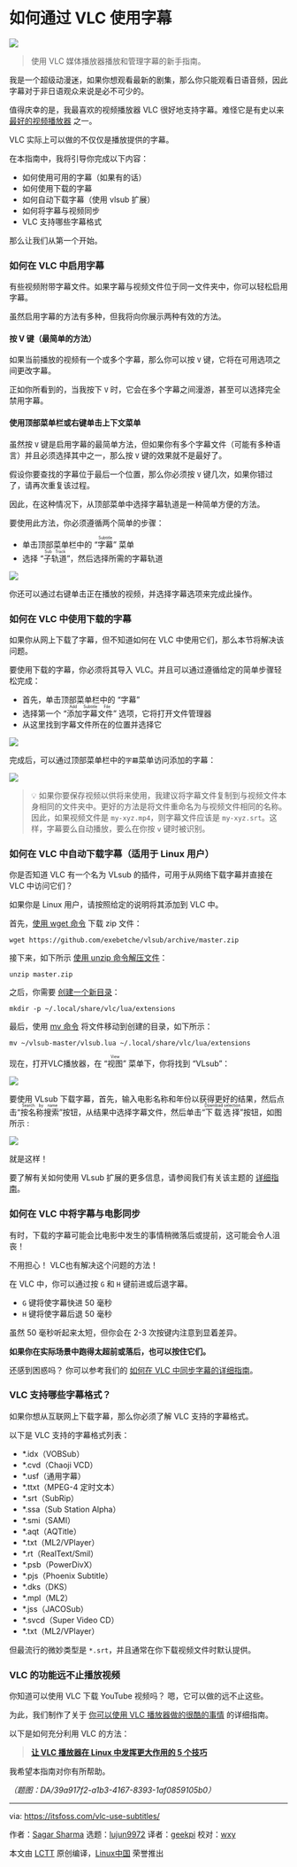 [#]: subject: "How to Use Subtitles with VLC"
[#]: via: "https://itsfoss.com/vlc-use-subtitles/"
[#]: author: "Sagar Sharma https://itsfoss.com/author/sagar/"
[#]: collector: "lujun9972"
[#]: translator: "geekpi"
[#]: reviewer: "wxy"
[#]: publisher: "wxy"
[#]: url: "https://linux.cn/article-16594-1.html"

如何通过 VLC 使用字幕
======

![][0]

> 使用 VLC 媒体播放器播放和管理字幕的新手指南。

我是一个超级动漫迷，如果你想观看最新的剧集，那么你只能观看日语音频，因此字幕对于非日语观众来说是必不可少的。

值得庆幸的是，我最喜欢的视频播放器 VLC 很好地支持字幕。难怪它是有史以来 [最好的视频播放器][1] 之一。

VLC 实际上可以做的不仅仅是播放提供的字幕。

在本指南中，我将引导你完成以下内容：

   * 如何使用可用的字幕（如果有的话）
   * 如何使用下载的字幕
   * 如何自动下载字幕（使用 vlsub 扩展）
   * 如何将字幕与视频同步
   * VLC 支持哪些字幕格式

那么让我们从第一个开始。

### 如何在 VLC 中启用字幕

有些视频附带字幕文件。如果字幕与视频文件位于同一文件夹中，你可以轻松启用字幕。

虽然启用字幕的方法有多种，但我将向你展示两种有效的方法。

#### 按 V 键（最简单的方法）

如果当前播放的视频有一个或多个字幕，那么你可以按 `V` 键，它将在可用选项之间更改字幕。

正如你所看到的，当我按下 `V` 时，它会在多个字幕之间漫游，甚至可以选择完全禁用字幕。

#### 使用顶部菜单栏或右键单击上下文菜单

虽然按 `V` 键是启用字幕的最简单方法，但如果你有多个字幕文件（可能有多种语言）并且必须选择其中之一，那么按 `V` 键的效果就不是最好了。

假设你要查找的字幕位于最后一个位置，那么你必须按 `V` 键几次，如果你错过了，请再次重复该过程。

因此，在这种情况下，从顶部菜单中选择字幕轨道是一种简单方便的方法。

要使用此方法，你必须遵循两个简单的步骤：

   * 单击顶部菜单栏中的 “<ruby>字幕<rt>Subtitle</rt></ruby>” 菜单
   * 选择 “<ruby>子轨道<rt>Sub Track</rt></ruby>”，然后选择所需的字幕轨道

![][2]

你还可以通过右键单击正在播放的视频，并选择字幕选项来完成此操作。

### 如何在 VLC 中使用下载的字幕

如果你从网上下载了字幕，但不知道如何在 VLC 中使用它们，那么本节将解决该问题。

要使用下载的字幕，你必须将其导入 VLC。并且可以通过遵循给定的简单步骤轻松完成：

   * 首先，单击顶部菜单栏中的 “字幕”
   * 选择第一个 “<ruby>添加字幕文件<rt>Add Subtitle File</rt></ruby>” 选项，它将打开文件管理器
   * 从这里找到字幕文件所在的位置并选择它

![][3]

完成后，可以通过顶部菜单栏中的`字幕`菜单访问添加的字幕：

![][4]

> 💡 如果你要保存视频以供将来使用，我建议将字幕文件复制到与视频文件本身相同的文件夹中。更好的方法是将文件重命名为与视频文件相同的名称。因此，如果视频文件是 `my-xyz.mp4`，则字幕文件应该是 `my-xyz.srt`。这样，字幕要么自动播放，要么在你按 `v` 键时被识别。

### 如何在 VLC 中自动下载字幕（适用于 Linux 用户）

你是否知道 VLC 有一个名为 VLsub 的插件，可用于从网络下载字幕并直接在 VLC 中访问它们？

如果你是 Linux 用户，请按照给定的说明将其添加到 VLC 中。

首先，[使用 wget 命令][5] 下载 zip 文件：

```
wget https://github.com/exebetche/vlsub/archive/master.zip
```

接下来，如下所示 [使用 unzip 命令解压文件][6]：

```
unzip master.zip
```

之后，你需要 [创建一个新目录][7]：

```
mkdir -p ~/.local/share/vlc/lua/extensions
```

最后，使用 [mv 命令][8] 将文件移动到创建的目录，如下所示：

```
mv ~/vlsub-master/vlsub.lua ~/.local/share/vlc/lua/extensions
```

现在，打开VLC播放器，在 “<ruby>视图<rt>View</rt></ruby>” 菜单下，你将找到 “VLsub”：

![][9]

要使用 VLsub 下载字幕，首先，输入电影名称和年份以获得更好的结果，然后点击“<ruby>按名称搜索<rt>Search by name</rt></ruby>”按钮，从结果中选择字幕文件，然后单击“<ruby>下载选择<rt>Download selection</rt></ruby>”按钮，如图所示 :

![][10]

就是这样！

要了解有关如何使用 VLsub 扩展的更多信息，请参阅我们有关该主题的 [详细指南][11]。

### 如何在 VLC 中将字幕与电影同步

有时，下载的字幕可能会比电影中发生的事情稍微落后或提前，这可能会令人沮丧！

不用担心！ VLC也有解决这个问题的方法！

在 VLC 中，你可以通过按 `G` 和 `H` 键前进或后退字幕。

   * `G` 键将使字幕快进 50 毫秒
   * `H` 键将使字幕后退 50 毫秒

虽然 50 毫秒听起来太短，但你会在 2-3 次按键内注意到显着差异。

**如果你在实际场景中跑得太超前或落后，也可以按住它们。**

还感到困惑吗？ 你可以参考我们的 [如何在 VLC 中同步字幕的详细指南][13]。

### VLC 支持哪些字幕格式？

如果你想从互联网上下载字幕，那么你必须了解 VLC 支持的字幕格式。

以下是 VLC 支持的字幕格式列表：

  * *.idx（VOBSub）
  * *.cvd（Chaoji VCD）
  * *.usf（通用字幕）
  * *.ttxt（MPEG-4 定时文本）
  * *.srt（SubRip）
  * *.ssa（Sub Station Alpha）
  * *.smi（SAMI）
  * *.aqt（AQTitle）
  * *.txt（ML2/VPlayer）
  * *.rt（RealText/Smil）
  * *.psb（PowerDivX）
  * *.pjs（Phoenix Subtitle）
  * *.dks（DKS）
  * *.mpl（ML2）
  * *.jss（JACOSub）
  * *.svcd（Super Video CD）
  * *.txt（ML2/VPlayer）

但最流行的微妙类型是 `*.srt`，并且通常在你下载视频文件时默认提供。

### VLC 的功能远不止播放视频

你知道可以使用 VLC 下载 YouTube 视频吗？ 嗯，它可以做的远不止这些。

为此，我们制作了关于 [你可以使用 VLC 播放器做的很酷的事情][14] 的详细指南。

以下是如何充分利用 VLC 的方法：

> **[让 VLC 播放器在 Linux 中发挥更大作用的 5 个技巧][15]**

我希望本指南对你有所帮助。

*（题图：DA/39a917f2-a1b3-4167-8393-1af0859105b0）*

--------------------------------------------------------------------------------

via: https://itsfoss.com/vlc-use-subtitles/

作者：[Sagar Sharma][a]
选题：[lujun9972][b]
译者：[geekpi](https://github.com/geekpi)
校对：[wxy](https://github.com/wxy)

本文由 [LCTT](https://github.com/LCTT/TranslateProject) 原创编译，[Linux中国](https://linux.cn/) 荣誉推出

[a]: https://itsfoss.com/author/sagar/
[b]: https://github.com/lujun9972
[1]: https://itsfoss.com/video-players-linux/
[2]: https://itsfoss.com/content/images/2023/08/Enable-subtitles-from-menu-bar-in-VLC.png
[3]: https://itsfoss.com/content/images/2023/08/Use-subtitles-downloaded-from-web-in-VLC.png
[4]: https://itsfoss.com/content/images/2023/08/Add-subtitles-in-VLC.png
[5]: https://learnubuntu.com/install-wget/?ref=itsfoss.com
[6]: https://learnubuntu.com/unzip-file/?ref=itsfoss.com
[7]: https://linuxhandbook.com/mkdir-command/?ref=itsfoss.com
[8]: https://linuxhandbook.com/mv-command/?ref=itsfoss.com
[9]: https://itsfoss.com/content/images/2023/08/use-VLsub-extension-in-VLC-to-download-subtitles-easily.png
[10]: https://itsfoss.com/content/images/2023/08/How-to-download-subtitles-in-VLC-using-VLsub-extension.png
[11]: https://itsfoss.com/download-subtitles-automatically-vlc-media-player-ubuntu/
[12]: https://itsfoss.com/content/images/size/w256h256/2022/12/android-chrome-192x192.png
[13]: https://itsfoss.com/how-to-synchronize-subtitles-with-movie-quick-tip/
[14]: https://itsfoss.com/simple-vlc-tips/
[15]: https://itsfoss.com/vlc-pro-tricks-linux/
[0]: https://img.linux.net.cn/data/attachment/album/202401/29/181554ruyylfyiusdq9yla.jpg